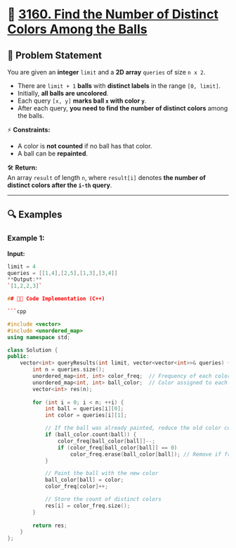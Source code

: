 # 🎨 [3160. Find the Number of Distinct Colors Among the Balls](https://leetcode.com/problems/find-the-number-of-distinct-colors-among-the-balls/)

## 📜 Problem Statement

You are given an **integer** `limit` and a **2D array** `queries` of size `n x 2`.

- There are `limit + 1` **balls** with **distinct labels** in the range `[0, limit]`.
- Initially, **all balls are uncolored**.
- Each query `[x, y]` **marks ball `x` with color `y`**.
- After each query, **you need to find the number of distinct colors** among the balls.

⚡ **Constraints:**
- A color is **not counted** if no ball has that color.
- A ball can be **repainted**.

🛠 **Return:**  
An array `result` of length `n`, where `result[i]` denotes **the number of distinct colors after the `i-th` query**.

---

## 🔍 Examples

### Example 1:
**Input:**  
```cpp
limit = 4
queries = [[1,4],[2,5],[1,3],[3,4]]
**Output:**
`[1,2,2,3]`

## 👨‍💻 Code Implementation (C++)

```cpp

#include <vector>
#include <unordered_map>
using namespace std;

class Solution {
public:
    vector<int> queryResults(int limit, vector<vector<int>>& queries) {
        int n = queries.size();
        unordered_map<int, int> color_freq;  // Frequency of each color
        unordered_map<int, int> ball_color;  // Color assigned to each ball
        vector<int> res(n);
        
        for (int i = 0; i < n; ++i) {
            int ball = queries[i][0];
            int color = queries[i][1];

            // If the ball was already painted, reduce the old color count
            if (ball_color.count(ball)) {
                color_freq[ball_color[ball]]--;
                if (color_freq[ball_color[ball]] == 0)
                    color_freq.erase(ball_color[ball]); // Remove if frequency is 0
            }

            // Paint the ball with the new color
            ball_color[ball] = color;
            color_freq[color]++;

            // Store the count of distinct colors
            res[i] = color_freq.size();
        }
        
        return res;
    }
};


